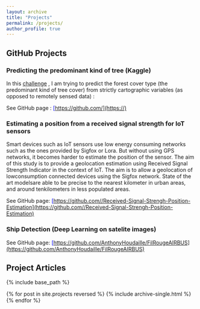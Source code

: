 ```yaml
---
layout: archive
title: "Projects"
permalink: /projects/
author_profile: true
---
```



## GitHub Projects

### Predicting the predominant kind of tree (Kaggle)

In this [challenge](https://github.com/) , I am trying to predict the forest cover type (the predominant kind of tree cover) from strictly cartographic variables (as opposed to remotely sensed data) :

See GitHub page : <span style="color:blue">[https://github.com/](https://)</span>

### Estimating a position from a received signal strength for IoT sensors

Smart devices such as IoT sensors use low energy consuming networks such as the ones provided by Sigfox or Lora. But without using GPS networks, it becomes harder to estimate the position of the sensor. The aim of this study is to provide a geolocation estimation using Received Signal Strength Indicator in the context of IoT. The aim is to allow a geolocation of lowconsumption connected devices using the Sigfox network. State of the art modelsare able to be precise to the nearest kilometer in urban areas, and around tenkilometers in less populated areas.

See GitHub page: <span style="color:blue">[https://github.com//Received-Signal-Strengh-Position-Estimation](https://github.com//Received-Signal-Strengh-Position-Estimation)</span>

### Ship Detection (Deep Learning on satelite images)

See GitHub page: <span style="color:blue">[https://github.com/AnthonyHoudaille/FilRougeAIRBUS](https://github.com/AnthonyHoudaille/FilRougeAIRBUS) </span>

## Project Articles

{% include base_path %}

{% for post in site.projects reversed %}
  {% include archive-single.html %}
{% endfor %}
